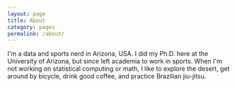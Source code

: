 ```yaml
---
layout: page
title: About
category: pages
permalink: /about/
---
```


I'm a data and sports nerd in Arizona, USA. I did my Ph.D. here at the University of Arizona, but since left academia
to work in sports. When I'm not working on statistical computing or math, I like to explore the desert, get around by
bicycle, drink good coffee, and practice Brazilian jiu-jitsu.

